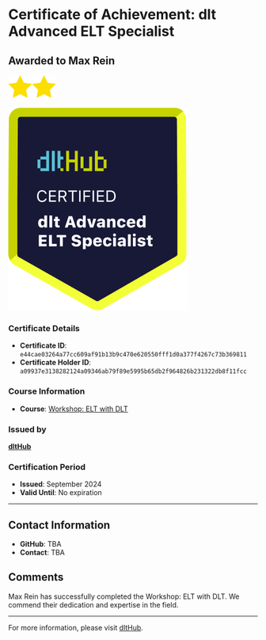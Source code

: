 
# Certificate of Achievement: dlt Advanced ELT Specialist

## Awarded to **Max Rein**

<img src="../badges/star.png" width="48"><img src="../badges/star.png" width="48">

![Course Image](../badges/advanced_etl_specialist.png)

### Certificate Details
- **Certificate ID**: `e44cae03264a77cc609af91b13b9c470e620550fff1d0a377f4267c73b369811`
- **Certificate Holder ID**: `a09937e3138282124a09346ab79f89e5995b65db2f964826b231322db8f11fcc`

### Course Information
- **Course**: [Workshop: ELT with DLT](https://github.com/dlt-hub/dlthub-education/tree/main/workshops/workshop_august_2024)

### Issued by
[**dltHub**](https://dlthub.com/) 

### Certification Period
- **Issued**: September 2024
- **Valid Until**: No expiration

---

## Contact Information
- **GitHub**: TBA
- **Contact**: TBA

## Comments
Max Rein has successfully completed the Workshop: ELT with DLT. We commend their dedication and expertise in the field.

---

For more information, please visit [dltHub](https://dlthub.com/).
    